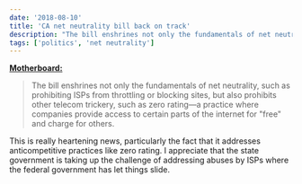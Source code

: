 ```yaml
---
date: '2018-08-10'
title: 'CA net neutrality bill back on track'
description: "The bill enshrines not only the fundamentals of net neutrality, such as prohibiting ISPs from throttling or blocking sites, but also prohibits other telecom trickery, such as zero rating—a practice where companies provide access to certain parts of the internet for 'free' and charge for others."
tags: ['politics', 'net neutrality']
---
```


**[Motherboard:](https://motherboard.vice.com/en_us/article/mb4x8y/californias-net-neutrality-bill-is-back-from-the-dead-with-the-help-of-its-biggest-detractor)**

> The bill enshrines not only the fundamentals of net neutrality, such as prohibiting ISPs from throttling or blocking sites, but also prohibits other telecom trickery, such as zero rating—a practice where companies provide access to certain parts of the internet for "free" and charge for others.<!-- excerpt -->

This is really heartening news, particularly the fact that it addresses anticompetitive practices like zero rating. I appreciate that the state government is taking up the challenge of addressing abuses by ISPs where the federal government has let things slide.
